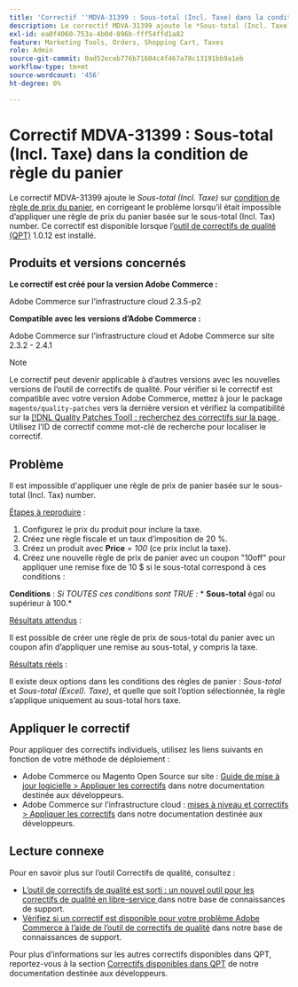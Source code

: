 ```yaml
---
title: 'Correctif ''MDVA-31399 : Sous-total (Incl. Taxe) dans la condition de règle du panier"'
description: Le correctif MDVA-31399 ajoute le *Sous-total (Incl. Taxe)* option sur [condition de règle de prix du panier](https://docs.magento.com/user-guide/v2.3/marketing/price-rules-cart-create.html#step-2-describe-the-conditions), corrigeant le problème lorsqu’il était impossible d’appliquer une règle de prix du panier basée sur Sous-total (Incl. Tax) number. Ce correctif est disponible lorsque l’[outil de correctifs de qualité (QPT)](/help/announcements/adobe-commerce-announcements/magento-quality-patches-released-new-tool-to-self-serve-quality-patches.md) 1.0.12 est installé.
exl-id: ea0f4060-753a-4b0d-896b-fff54ffd1a82
feature: Marketing Tools, Orders, Shopping Cart, Taxes
role: Admin
source-git-commit: 0ad52eceb776b71604c4f467a70c13191bb9a1eb
workflow-type: tm+mt
source-wordcount: '456'
ht-degree: 0%

---
```


# Correctif MDVA-31399 : Sous-total (Incl. Taxe) dans la condition de règle du panier

Le correctif MDVA-31399 ajoute le *Sous-total (Incl. Taxe)* sur [condition de règle de prix du panier](https://docs.magento.com/user-guide/v2.3/marketing/price-rules-cart-create.html#step-2-describe-the-conditions), en corrigeant le problème lorsqu’il était impossible d’appliquer une règle de prix du panier basée sur le sous-total (Incl. Tax) number. Ce correctif est disponible lorsque l’[outil de correctifs de qualité (QPT)](/help/announcements/adobe-commerce-announcements/magento-quality-patches-released-new-tool-to-self-serve-quality-patches.md) 1.0.12 est installé.

## Produits et versions concernés

**Le correctif est créé pour la version Adobe Commerce :**

Adobe Commerce sur l’infrastructure cloud 2.3.5-p2

**Compatible avec les versions d’Adobe Commerce :**

Adobe Commerce sur l’infrastructure cloud et Adobe Commerce sur site 2.3.2 - 2.4.1

>[!NOTE]
>
>Le correctif peut devenir applicable à d’autres versions avec les nouvelles versions de l’outil de correctifs de qualité. Pour vérifier si le correctif est compatible avec votre version Adobe Commerce, mettez à jour le package `magento/quality-patches` vers la dernière version et vérifiez la compatibilité sur la [[!DNL Quality Patches Tool] : recherchez des correctifs sur la page ](https://devdocs.magento.com/quality-patches/tool.html#patch-grid). Utilisez l’ID de correctif comme mot-clé de recherche pour localiser le correctif.

## Problème

Il est impossible d&#39;appliquer une règle de prix de panier basée sur le sous-total (Incl. Tax) number.

<u>Étapes à reproduire</u> :

1. Configurez le prix du produit pour inclure la taxe.
1. Créez une règle fiscale et un taux d’imposition de 20 %.
1. Créez un produit avec **Price** = *100* (ce prix inclut la taxe).
1. Créez une nouvelle règle de prix de panier avec un coupon &quot;10off&quot; pour appliquer une remise fixe de 10 $ si le sous-total correspond à ces conditions :

**Conditions** : *Si TOUTES ces conditions sont TRUE :*        * **Sous-total** égal ou supérieur à 100.*

<u>Résultats attendus</u> :

Il est possible de créer une règle de prix de sous-total du panier avec un coupon afin d’appliquer une remise au sous-total, y compris la taxe.

<u>Résultats réels</u> :

Il existe deux options dans les conditions des règles de panier : *Sous-total* et *Sous-total (Excel). Taxe)*, et quelle que soit l’option sélectionnée, la règle s’applique uniquement au sous-total hors taxe.

## Appliquer le correctif

Pour appliquer des correctifs individuels, utilisez les liens suivants en fonction de votre méthode de déploiement :

* Adobe Commerce ou Magento Open Source sur site : [Guide de mise à jour logicielle > Appliquer les correctifs](https://devdocs.magento.com/guides/v2.4/comp-mgr/patching/mqp.html) dans notre documentation destinée aux développeurs.
* Adobe Commerce sur l’infrastructure cloud : [mises à niveau et correctifs > Appliquer les correctifs](https://devdocs.magento.com/cloud/project/project-patch.html) dans notre documentation destinée aux développeurs.

## Lecture connexe

Pour en savoir plus sur l’outil Correctifs de qualité, consultez :

* [ L’outil de correctifs de qualité est sorti : un nouvel outil pour les correctifs de qualité en libre-service ](/help/announcements/adobe-commerce-announcements/magento-quality-patches-released-new-tool-to-self-serve-quality-patches.md) dans notre base de connaissances de support.
* [Vérifiez si un correctif est disponible pour votre problème Adobe Commerce à l’aide de l’outil de correctifs de qualité](/help/support-tools/patches-available-in-qpt-tool/check-patch-for-magento-issue-with-magento-quality-patches.md) dans notre base de connaissances de support.

Pour plus d’informations sur les autres correctifs disponibles dans QPT, reportez-vous à la section [Correctifs disponibles dans QPT](https://devdocs.magento.com/quality-patches/tool.html#patch-grid) de notre documentation destinée aux développeurs.
